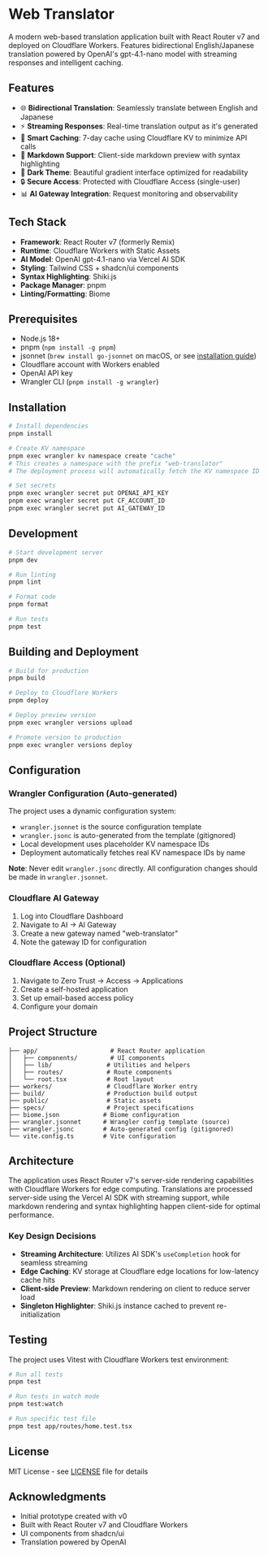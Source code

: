 # Web Translator

A modern web-based translation application built with React Router v7 and deployed on Cloudflare Workers. Features bidirectional English/Japanese translation powered by OpenAI's gpt-4.1-nano model with streaming responses and intelligent caching.

## Features

- 🌐 **Bidirectional Translation**: Seamlessly translate between English and Japanese
- ⚡ **Streaming Responses**: Real-time translation output as it's generated
- 💾 **Smart Caching**: 7-day cache using Cloudflare KV to minimize API calls
- 🎨 **Markdown Support**: Client-side markdown preview with syntax highlighting
- 🌙 **Dark Theme**: Beautiful gradient interface optimized for readability
- 🔒 **Secure Access**: Protected with Cloudflare Access (single-user)
- 📊 **AI Gateway Integration**: Request monitoring and observability

## Tech Stack

- **Framework**: React Router v7 (formerly Remix)
- **Runtime**: Cloudflare Workers with Static Assets
- **AI Model**: OpenAI gpt-4.1-nano via Vercel AI SDK
- **Styling**: Tailwind CSS + shadcn/ui components
- **Syntax Highlighting**: Shiki.js
- **Package Manager**: pnpm
- **Linting/Formatting**: Biome

## Prerequisites

- Node.js 18+
- pnpm (`npm install -g pnpm`)
- jsonnet (`brew install go-jsonnet` on macOS, or see [installation guide](https://github.com/google/go-jsonnet/releases))
- Cloudflare account with Workers enabled
- OpenAI API key
- Wrangler CLI (`pnpm install -g wrangler`)

## Installation

```bash
# Install dependencies
pnpm install

# Create KV namespace
pnpm exec wrangler kv namespace create "cache"
# This creates a namespace with the prefix "web-translator"
# The deployment process will automatically fetch the KV namespace ID

# Set secrets
pnpm exec wrangler secret put OPENAI_API_KEY
pnpm exec wrangler secret put CF_ACCOUNT_ID
pnpm exec wrangler secret put AI_GATEWAY_ID
```

## Development

```bash
# Start development server
pnpm dev

# Run linting
pnpm lint

# Format code
pnpm format

# Run tests
pnpm test
```

## Building and Deployment

```bash
# Build for production
pnpm build

# Deploy to Cloudflare Workers
pnpm deploy

# Deploy preview version
pnpm exec wrangler versions upload

# Promote version to production
pnpm exec wrangler versions deploy
```

## Configuration

### Wrangler Configuration (Auto-generated)

The project uses a dynamic configuration system:
- `wrangler.jsonnet` is the source configuration template
- `wrangler.jsonc` is auto-generated from the template (gitignored)
- Local development uses placeholder KV namespace IDs
- Deployment automatically fetches real KV namespace IDs by name

**Note**: Never edit `wrangler.jsonc` directly. All configuration changes should be made in `wrangler.jsonnet`.

### Cloudflare AI Gateway

1. Log into Cloudflare Dashboard
2. Navigate to AI → AI Gateway
3. Create a new gateway named "web-translator"
4. Note the gateway ID for configuration

### Cloudflare Access (Optional)

1. Navigate to Zero Trust → Access → Applications
2. Create a self-hosted application
3. Set up email-based access policy
4. Configure your domain

## Project Structure

```
├── app/                    # React Router application
│   ├── components/         # UI components
│   ├── lib/               # Utilities and helpers
│   ├── routes/            # Route components
│   └── root.tsx           # Root layout
├── workers/               # Cloudflare Worker entry
├── build/                 # Production build output
├── public/                # Static assets
├── specs/                 # Project specifications
├── biome.json            # Biome configuration
├── wrangler.jsonnet      # Wrangler config template (source)
├── wrangler.jsonc        # Auto-generated config (gitignored)
└── vite.config.ts        # Vite configuration
```

## Architecture

The application uses React Router v7's server-side rendering capabilities with Cloudflare Workers for edge computing. Translations are processed server-side using the Vercel AI SDK with streaming support, while markdown rendering and syntax highlighting happen client-side for optimal performance.

### Key Design Decisions

- **Streaming Architecture**: Utilizes AI SDK's `useCompletion` hook for seamless streaming
- **Edge Caching**: KV storage at Cloudflare edge locations for low-latency cache hits
- **Client-side Preview**: Markdown rendering on client to reduce server load
- **Singleton Highlighter**: Shiki.js instance cached to prevent re-initialization

## Testing

The project uses Vitest with Cloudflare Workers test environment:

```bash
# Run all tests
pnpm test

# Run tests in watch mode
pnpm test:watch

# Run specific test file
pnpm test app/routes/home.test.tsx
```

## License

MIT License - see [LICENSE](LICENSE) file for details

## Acknowledgments

- Initial prototype created with v0
- Built with React Router v7 and Cloudflare Workers
- UI components from shadcn/ui
- Translation powered by OpenAI
